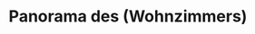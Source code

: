 ---
layout: panorama
parent: '/projects/private/air-chocolate'
image: 'http://hub.acherno.com/svn/aero-shokolad/Site/Panorami/Ralitza_Lozenetz_Hol_Panorama.jpg'
title: 'Panorama des (Wohnzimmers)'
sitemap: false
---